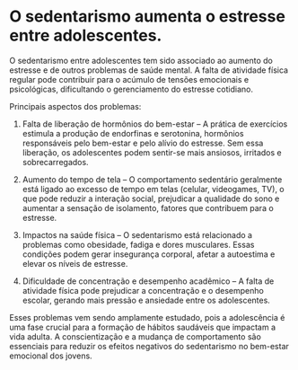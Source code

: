 # O sedentarismo aumenta o estresse entre adolescentes.
 O sedentarismo entre adolescentes tem sido associado ao aumento do estresse e de outros problemas de saúde mental. A falta de atividade física regular pode contribuir para o acúmulo de tensões emocionais e psicológicas, dificultando o gerenciamento do estresse cotidiano.

Principais aspectos dos problemas:

1. Falta de liberação de hormônios do bem-estar – A prática de exercícios estimula a produção de endorfinas e serotonina, hormônios responsáveis pelo bem-estar e pelo alívio do estresse. Sem essa liberação, os adolescentes podem sentir-se mais ansiosos, irritados e sobrecarregados.


2. Aumento do tempo de tela – O comportamento sedentário geralmente está ligado ao excesso de tempo em telas (celular, videogames, TV), o que pode reduzir a interação social, prejudicar a qualidade do sono e aumentar a sensação de isolamento, fatores que contribuem para o estresse.


3. Impactos na saúde física – O sedentarismo está relacionado a problemas como obesidade, fadiga e dores musculares. Essas condições podem gerar insegurança corporal, afetar a autoestima e elevar os níveis de estresse.


4. Dificuldade de concentração e desempenho acadêmico – A falta de atividade física pode prejudicar a concentração e o desempenho escolar, gerando mais pressão e ansiedade entre os adolescentes.

Esses problemas vem sendo amplamente estudado, pois a adolescência é uma fase crucial para a formação de hábitos saudáveis que impactam a vida adulta. A conscientização e a mudança de comportamento são essenciais para reduzir os efeitos negativos do sedentarismo no bem-estar emocional dos jovens.

